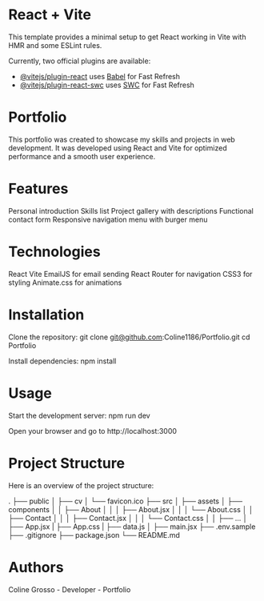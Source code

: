 # React + Vite

This template provides a minimal setup to get React working in Vite with HMR and some ESLint rules.

Currently, two official plugins are available:

- [@vitejs/plugin-react](https://github.com/vitejs/vite-plugin-react/blob/main/packages/plugin-react/README.md) uses [Babel](https://babeljs.io/) for Fast Refresh
- [@vitejs/plugin-react-swc](https://github.com/vitejs/vite-plugin-react-swc) uses [SWC](https://swc.rs/) for Fast Refresh
# Portfolio
This portfolio was created to showcase my skills and projects in web development. It was developed using React and Vite for optimized performance and a smooth user experience.

# Features
Personal introduction
Skills list
Project gallery with descriptions
Functional contact form
Responsive navigation menu with burger menu

# Technologies
React
Vite
EmailJS for email sending
React Router for navigation
CSS3 for styling
Animate.css for animations

# Installation
Clone the repository:
  git clone git@github.com:Coline1186/Portfolio.git
  cd Portfolio
  
Install dependencies:
npm install

# Usage
Start the development server:
npm run dev

Open your browser and go to http://localhost:3000

# Project Structure
Here is an overview of the project structure:

.
├── public
│   ├── cv
│   └── favicon.ico
├── src
│   ├── assets
│   ├── components
│   │   ├── About
│   │   │   ├── About.jsx
│   │   │   └── About.css
│   │   ├── Contact
│   │   │   ├── Contact.jsx
│   │   │   └── Contact.css
│   │   ├── ...
│   ├── App.jsx
|   ├── App.css
|   ├── data.js
│   ├── main.jsx
├── .env.sample
├── .gitignore
├── package.json
└── README.md

# Authors
Coline Grosso - Developer - Portfolio

